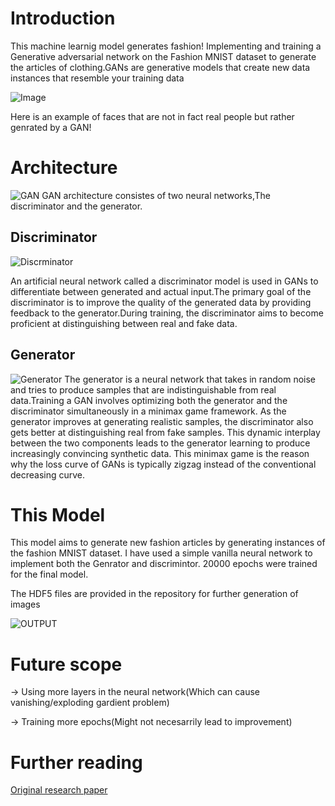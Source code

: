 # Introduction
This machine learnig model generates fashion! Implementing and training a Generative adversarial network on the Fashion MNIST dataset to generate the articles of clothing.GANs are generative models that create new data instances that resemble your training data

![Image](https://miro.medium.com/v2/resize:fit:1400/1*s1P6dOC7YWqQnV-7QENVfg.png)

Here is an example of faces that are not in fact real people but rather genrated by a GAN!


# Architecture
![GAN](https://i0.wp.com/semiengineering.com/wp-content/uploads/nn3.png?fit=756%2C558&ssl=1)
GAN architecture consistes of two neural networks,The discriminator and the generator.

## Discriminator
![Discrminator](https://www.google.com/url?sa=i&url=https%3A%2F%2Ftowardsdatascience.com%2Fgan-ways-to-improve-gan-performance-acf37f9f59b&psig=AOvVaw1Ge6J4vKpHXBq8zpwsErlO&ust=1715849764495000&source=images&cd=vfe&opi=89978449&ved=0CBIQjRxqFwoTCLj9oNCkj4YDFQAAAAAdAAAAABAE)

An artificial neural network called a discriminator model is used in GANs to differentiate between generated and actual input.The primary goal of the discriminator is to improve the quality of the generated data by providing feedback to the generator.During training, the discriminator aims to become proficient at distinguishing between real and fake data.

## Generator
![Generator](https://www.google.com/url?sa=i&url=https%3A%2F%2Ftowardsdatascience.com%2Fdcgans-deep-convolutional-generative-adversarial-networks-c7f392c2c8f8&psig=AOvVaw2mP2Fj-Ogn1EcBcCKq6kZA&ust=1715849706976000&source=images&cd=vfe&opi=89978449&ved=0CBIQjRxqFwoTCOip4bSkj4YDFQAAAAAdAAAAABAE)
The generator is a neural network that takes in random noise and tries to produce samples that are indistinguishable from real data.Training a GAN involves optimizing both the generator and the discriminator simultaneously in a minimax game framework. As the generator improves at generating realistic samples, the discriminator also gets better at distinguishing real from fake samples. This dynamic interplay between the two components leads to the generator learning to produce increasingly convincing synthetic data.
This minimax game is the reason why the loss curve of GANs is typically zigzag instead of the conventional decreasing curve.

# This Model
This model aims to generate new fashion articles by generating instances of the fashion MNIST dataset. I have used a simple vanilla neural network to implement both the Genrator and discrimintor. 20000 epochs were trained for the final model.

The HDF5 files are provided in the repository for further generation of images

![OUTPUT](https://www.innodeed.com/wp-content/uploads/2022/09/code-output4-328x231.png)

# Future scope
-> Using more layers in the neural network(Which can cause vanishing/exploding gardient problem)

-> Training more epochs(Might not necesarrily lead to improvement)

# Further reading
[Original research paper](https://arxiv.org/abs/1406.2661)
